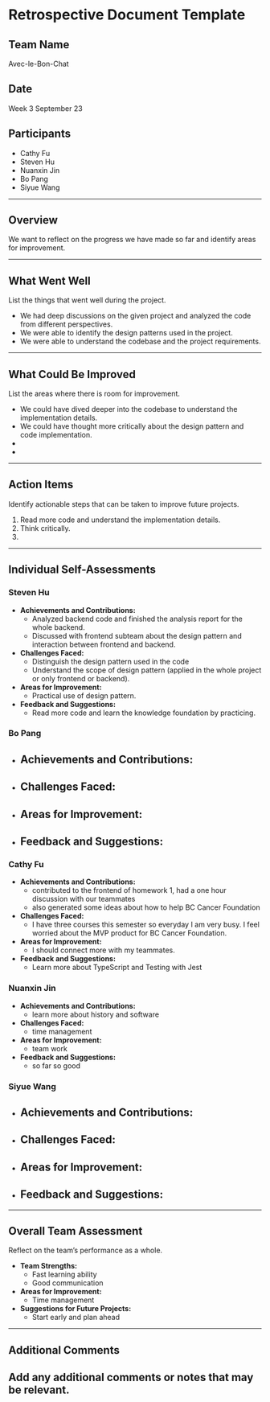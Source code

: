 # Retrospective Document Template

## Team Name
Avec-le-Bon-Chat

## Date
Week 3 September 23

## Participants
- Cathy Fu
- Steven Hu
- Nuanxin Jin
- Bo Pang
- Siyue Wang

---

## Overview
We want to reflect on the progress we have made so far and identify areas for improvement.

---

## What Went Well
List the things that went well during the project.
- We had deep discussions on the given project and analyzed the code from different perspectives.
- We were able to identify the design patterns used in the project.
- We were able to understand the codebase and the project requirements.

---

## What Could Be Improved
List the areas where there is room for improvement.
- We could have dived deeper into the codebase to understand the implementation details.
- We could have thought more critically about the design pattern and code implementation.
-
-

---

## Action Items
Identify actionable steps that can be taken to improve future projects.
1. Read more code and understand the implementation details.
2. Think critically.
3.

---

## Individual Self-Assessments
### Steven Hu
- **Achievements and Contributions:**
  - Analyzed backend code and finished the analysis report for the whole backend.
  - Discussed with frontend subteam about the design pattern and interaction between frontend and backend.
- **Challenges Faced:**
  - Distinguish the design pattern used in the code
  - Understand the scope of design pattern (applied in the whole project or only frontend or backend).
- **Areas for Improvement:**
  - Practical use of design pattern.
- **Feedback and Suggestions:**
  - Read more code and learn the knowledge foundation by practicing.

### Bo Pang
- **Achievements and Contributions:**
  -
- **Challenges Faced:**
  -
- **Areas for Improvement:**
  -
- **Feedback and Suggestions:**
  -

### Cathy Fu
- **Achievements and Contributions:**
  - contributed to the frontend of homework 1, had a one hour discussion with our teammates
  - also generated some ideas about how to help BC Cancer Foundation
- **Challenges Faced:**
  - I have three courses this semester so everyday I am very busy. I feel worried about the MVP product for BC Cancer Foundation.
- **Areas for Improvement:**
  - I should connect more with my teammates.
- **Feedback and Suggestions:**
  - Learn more about TypeScript and Testing with Jest

### Nuanxin Jin
- **Achievements and Contributions:**
  - learn more about history and software
- **Challenges Faced:**
  - time management
- **Areas for Improvement:**
  - team work
- **Feedback and Suggestions:**
  - so far so good

### Siyue Wang
- **Achievements and Contributions:**
  -
- **Challenges Faced:**
  -
- **Areas for Improvement:**
  -
- **Feedback and Suggestions:**
  -

---

## Overall Team Assessment
Reflect on the team’s performance as a whole.
- **Team Strengths:**
  - Fast learning ability
  - Good communication
- **Areas for Improvement:**
  - Time management
- **Suggestions for Future Projects:**
  - Start early and plan ahead

---

## Additional Comments
Add any additional comments or notes that may be relevant.
-
